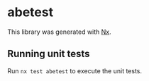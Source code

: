 # abetest

This library was generated with [Nx](https://nx.dev).

## Running unit tests

Run `nx test abetest` to execute the unit tests.
